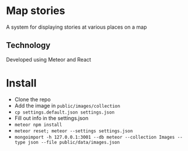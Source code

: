 # Map stories
A system for displaying stories at various places on a map

## Technology
Developed using Meteor and React

# Install

* Clone the repo
* Add the image in `public/images/collection`
* `cp settings.default.json settings.json`
* Fill out info in the settings.json
* `meteor npm install`
* `meteor reset; meteor --settings settings.json`
* `mongoimport -h 127.0.0.1:3001 --db meteor --collection Images --type json --file public/data/images.json`
